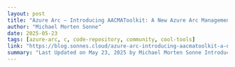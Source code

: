 ```yaml
---
layout: post
title: "Azure Arc – Introducing AACMAToolkit: A New Azure Arc Management Tool"
author: "Michael Morten Sonne"
date: 2025-05-23
tags: [azure-arc, c, code-repository, community, cool-tools]
link: "https://blog.sonnes.cloud/azure-arc-introducing-aacmatoolkit-a-new-azure-arc-management-tool/"
summary: "Last Updated on May 23, 2025 by Michael Morten Sonne Introduction Managing Azure Arc Connected Machine Agents just&#8230; The post Azure Arc – Introducing AACMAToolkit: A New Azure Arc Management T..."
---
```

